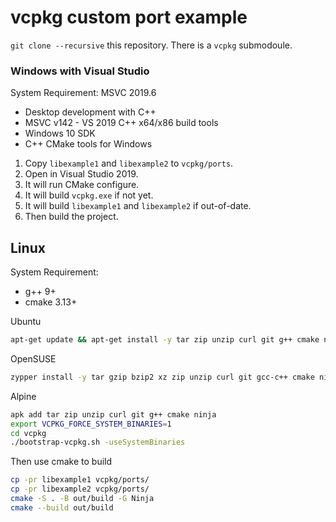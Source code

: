 vcpkg custom port example
=======================

`git clone --recursive` this repository. There is a `vcpkg` submodoule.

### Windows with Visual Studio

System Requirement: MSVC 2019.6
- Desktop development with C++
- MSVC v142 - VS 2019 C++ x64/x86 build tools
- Windows 10 SDK
- C++ CMake tools for Windows

1. Copy `libexample1` and `libexample2` to `vcpkg/ports`.
2. Open in Visual Studio 2019.
3. It will run CMake configure.
4. It will build `vcpkg.exe` if not yet.
5. It will build `libexample1` and `libexample2` if out-of-date.
6. Then build the project.


## Linux

System Requirement:
- g++ 9+
- cmake 3.13+

Ubuntu
```bash
apt-get update && apt-get install -y tar zip unzip curl git g++ cmake ninja-build
```

OpenSUSE
```bash
zypper install -y tar gzip bzip2 xz zip unzip curl git gcc-c++ cmake ninja
```

Alpine
```bash
apk add tar zip unzip curl git g++ cmake ninja
export VCPKG_FORCE_SYSTEM_BINARIES=1
cd vcpkg
./bootstrap-vcpkg.sh -useSystemBinaries
```

Then use cmake to build
```bash
cp -pr libexample1 vcpkg/ports/
cp -pr libexample2 vcpkg/ports/
cmake -S . -B out/build -G Ninja
cmake --build out/build
```
